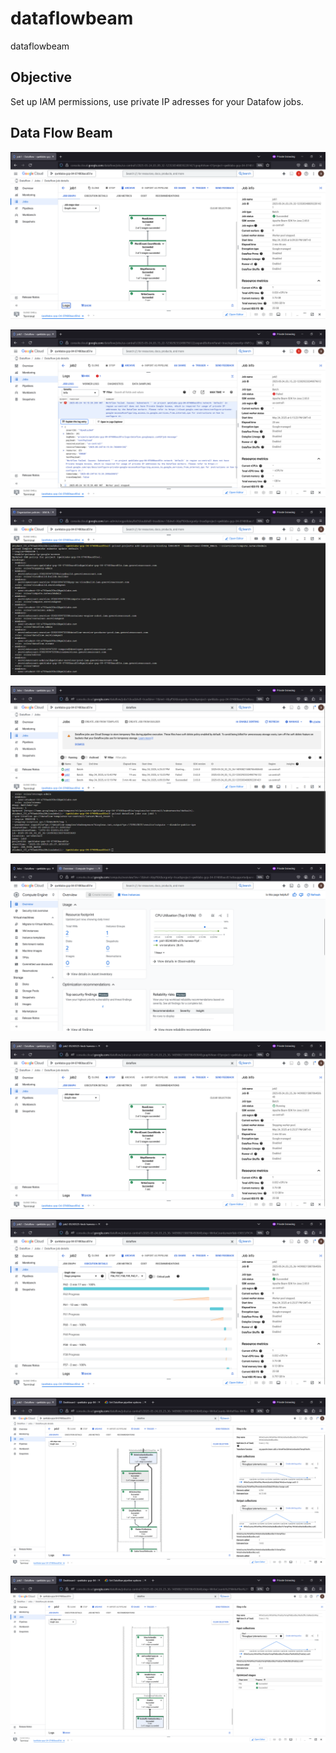 # dataflowbeam
dataflowbeam

## Objective
Set up IAM permissions, use private IP adresses for your Datafow jobs.


## Data Flow Beam 

![dataflowbeam001.png](./media/dataflowbeam001.png)

![dataflowbeam002.png](./media/dataflowbeam002.png)

![dataflowbeam003.png](./media/dataflowbeam003.png)

![dataflowbeam004.png](./media/dataflowbeam004.png)

![dataflowbeam005.png](./media/dataflowbeam005.png)

![dataflowbeam006.png](./media/dataflowbeam006.png)

![dataflowbeam007.png](./media/dataflowbeam007.png)

![dataflowbeam008.png](./media/dataflowbeam008.png)

![dataflowbeam009.png](./media/dataflowbeam009.png)
